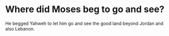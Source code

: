# Where did Moses beg to go and see?

He begged Yahweh to let him go and see the good land beyond Jordan and also Lebanon.
